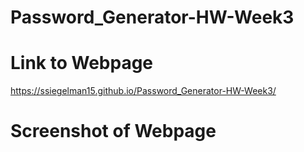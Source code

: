 # Password_Generator-HW-Week3

# Link to Webpage
https://ssiegelman15.github.io/Password_Generator-HW-Week3/

# Screenshot of Webpage
